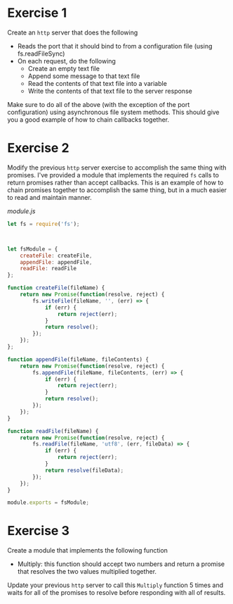 # Exercise 1

Create an `http` server that does the following
- Reads the port that it should bind to from a configuration file (using fs.readFileSync)
- On each request, do the following
    - Create an empty text file
    - Append some message to that text file
    - Read the contents of that text file into a variable
    - Write the contents of that text file to the server response

Make sure to do all of the above (with the exception of the port configuration)
using asynchronous file system methods.
This should give you a good example of how to chain callbacks together.

# Exercise 2

Modify the previous `http` server exercise to accomplish the same thing with promises.
I've provided a module that implements the required `fs` calls to return promises rather than accept callbacks.
This is an example of how to chain promises together to accomplish the same thing, but in a much easier to read and maintain manner.


_module.js_
```js
let fs = require('fs');



let fsModule = {
    createFile: createFile,
    appendFile: appendFile,
    readFile: readFile
};

function createFile(fileName) {
    return new Promise(function(resolve, reject) {
        fs.writeFile(fileName, '', (err) => {
            if (err) {
                return reject(err);
            }
            return resolve();
        });
    });
};

function appendFile(fileName, fileContents) {
    return new Promise(function(resolve, reject) {
        fs.appendFile(fileName, fileContents, (err) => {
            if (err) {
                return reject(err);
            }
            return resolve();
        });
    });
}

function readFile(fileName) {
    return new Promise(function(resolve, reject) {
        fs.readFile(fileName, 'utf8', (err, fileData) => {
            if (err) {
                return reject(err);
            }
            return resolve(fileData);
        });
    });
}

module.exports = fsModule;
```

# Exercise 3

Create a module that implements the following function
- Multiply: this function should accept two numbers and return a promise that resolves the two values multiplied together.

Update your previous `http` server to call this `Multiply` function 5 times and waits for all of the promises to resolve before responding with all of results.
